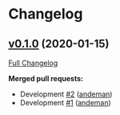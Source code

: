 # Changelog

## [v0.1.0](https://github.com/andeman/puppet-baculaweb/tree/v0.1.0) (2020-01-15)

[Full Changelog](https://github.com/andeman/puppet-baculaweb/compare/86f97e742734dc7ad4dfa5c45d2ecb6f8722771b...v0.1.0)

**Merged pull requests:**

- Development [\#2](https://github.com/andeman/puppet-baculaweb/pull/2) ([andeman](https://github.com/andeman))
- Development [\#1](https://github.com/andeman/puppet-baculaweb/pull/1) ([andeman](https://github.com/andeman))


